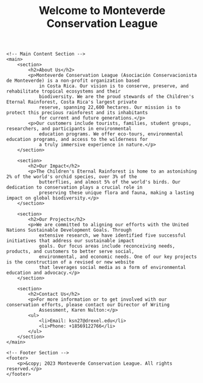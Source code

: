 <!DOCTYPE html>
<html lang="en">

<head>
    <meta charset="UTF-8">
    <meta name="viewport" content="width=device-width, initial-scale=1.0">
    <title>Monteverde Conservation League</title>
    <!-- Add any CSS or external stylesheet links here -->
</head>

<body>
    <!-- Header Section -->
    <header>
        <h1>Welcome to Monteverde Conservation League</h1>
        <nav>
            <!-- Add navigation links here (e.g., Home, About, Projects, Contact) -->
        </nav>
    </header>

    <!-- Main Content Section -->
    <main>
        <section>
            <h2>About Us</h2>
            <p>Monteverde Conservation League (Asociación Conservacionista de Monteverde) is a non-profit organization based
                in Costa Rica. Our vision is to conserve, preserve, and rehabilitate tropical ecosystems and their
                biodiversity. We are the proud stewards of the Children's Eternal Rainforest, Costa Rica's largest private
                reserve, spanning 22,600 hectares. Our mission is to protect this precious rainforest and its inhabitants
                for current and future generations.</p>
            <p>Our customers include tourists, families, student groups, researchers, and participants in environmental
                education programs. We offer eco-tours, environmental education programs, and access to the wilderness for
                a truly immersive experience in nature.</p>
        </section>

        <section>
            <h2>Our Impact</h2>
            <p>The Children's Eternal Rainforest is home to an astonishing 2% of the world's orchid species, over 3% of the
                butterflies, and almost 5% of the world's birds. Our dedication to conservation plays a crucial role in
                preserving these unique flora and fauna, making a lasting impact on global biodiversity.</p>
        </section>

        <section>
            <h2>Our Projects</h2>
            <p>We are committed to aligning our efforts with the United Nations Sustainable Development Goals. Through
                extensive research, we have identified five successful initiatives that address our sustainable impact
                goals. Our focus areas include reconceiving needs, products, and customers to better serve social,
                environmental, and economic needs. One of our key projects is the construction of a revised or new website
                that leverages social media as a form of environmental education and advocacy.</p>
        </section>

        <section>
            <h2>Contact Us</h2>
            <p>For more information or to get involved with our conservation efforts, please contact our Director of Writing
                Assessment, Karen Nulton:</p>
            <ul>
                <li>Email: ksn27@drexel.edu</li>
                <li>Phone: +18569122766</li>
            </ul>
        </section>
    </main>

    <!-- Footer Section -->
    <footer>
        <p>&copy; 2023 Monteverde Conservation League. All rights reserved.</p>
    </footer>
</body>

</html>
